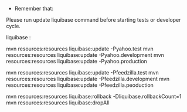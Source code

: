  * Remember that:

Please run update liquibase command before starting tests or developer cycle.

liquibase :

mvn resources:resources liquibase:update -Pyahoo.test
mvn resources:resources liquibase:update -Pyahoo.development
mvn resources:resources liquibase:update -Pyahoo.production

mvn resources:resources liquibase:update -Pfeedzilla.test
mvn resources:resources liquibase:update -Pfeedzilla.development
mvn resources:resources liquibase:update -Pfeedzilla.peoduction

mvn resources:resources liquibase:rollback -Dliquibase.rollbackCount=1 
mvn resources:resources liquibase:dropAll

